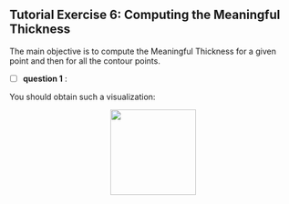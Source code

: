

## Tutorial Exercise 6: Computing the Meaningful Thickness


The main objective is to compute the Meaningful Thickness for a given point and then for all the contour points.


  - [ ] **question 1** :
  
  
  
  You should obtain such a visualization:

  <center>
  <a href="results/res.png"><img height=150 src="results/res.png"></a>
  </center>
  


